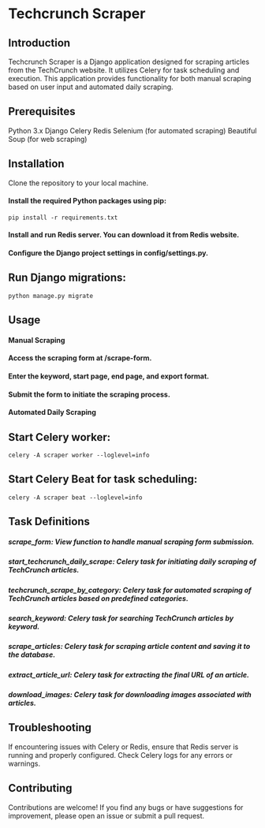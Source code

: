 # Techcrunch Scraper
## Introduction
Techcrunch Scraper is a Django application designed for scraping articles from the TechCrunch website. It utilizes Celery for task scheduling and execution. This application provides functionality for both manual scraping based on user input and automated daily scraping.

## Prerequisites
Python 3.x
Django
Celery
Redis
Selenium (for automated scraping)
Beautiful Soup (for web scraping)
## Installation
Clone the repository to your local machine.
#### Install the required Python packages using pip:
```dash
pip install -r requirements.txt
```
#### Install and run Redis server. You can download it from Redis website.
#### Configure the Django project settings in config/settings.py.
## Run Django migrations:
```dash
python manage.py migrate
```
## Usage
#### Manual Scraping
#### Access the scraping form at /scrape-form.
#### Enter the keyword, start page, end page, and export format.
#### Submit the form to initiate the scraping process.
#### Automated Daily Scraping
## Start Celery worker:
```dash
celery -A scraper worker --loglevel=info
```
## Start Celery Beat for task scheduling:
```dash
celery -A scraper beat --loglevel=info
```
## Task Definitions
##### scrape_form: View function to handle manual scraping form submission.
##### start_techcrunch_daily_scrape: Celery task for initiating daily scraping of TechCrunch articles.
##### techcrunch_scrape_by_category: Celery task for automated scraping of TechCrunch articles based on predefined categories.
##### search_keyword: Celery task for searching TechCrunch articles by keyword.
##### scrape_articles: Celery task for scraping article content and saving it to the database.
##### extract_article_url: Celery task for extracting the final URL of an article.
##### download_images: Celery task for downloading images associated with articles.
## Troubleshooting
If encountering issues with Celery or Redis, ensure that Redis server is running and properly configured.
Check Celery logs for any errors or warnings.
## Contributing
Contributions are welcome! If you find any bugs or have suggestions for improvement, please open an issue or submit a pull request.
